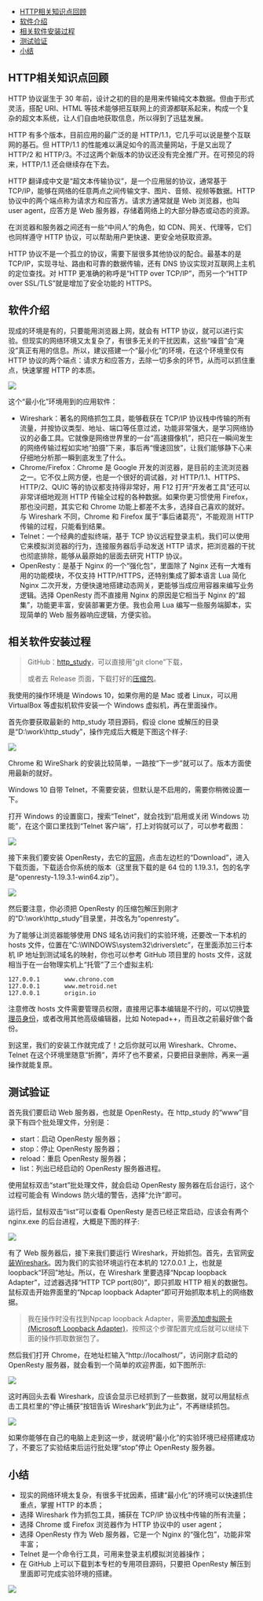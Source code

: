 - [HTTP相关知识点回顾](#http相关知识点回顾)
- [软件介绍](#软件介绍)
- [相关软件安装过程](#相关软件安装过程)
- [测试验证](#测试验证)
- [小结](#小结)

## HTTP相关知识点回顾

HTTP 协议诞生于 30 年前，设计之初的目的是用来传输纯文本数据。但由于形式灵活，搭配 URI、HTML 等技术能够把互联网上的资源都联系起来，构成一个复杂的超文本系统，让人们自由地获取信息，所以得到了迅猛发展。

HTTP 有多个版本，目前应用的最广泛的是 HTTP/1.1，它几乎可以说是整个互联网的基石。但 HTTP/1.1 的性能难以满足如今的高流量网站，于是又出现了 HTTP/2 和 HTTP/3。不过这两个新版本的协议还没有完全推广开。在可预见的将来，HTTP/1.1 还会继续存在下去。

HTTP 翻译成中文是“超文本传输协议”，是一个应用层的协议，通常基于 TCP/IP，能够在网络的任意两点之间传输文字、图片、音频、视频等数据。HTTP 协议中的两个端点称为请求方和应答方。请求方通常就是 Web 浏览器，也叫 user agent，应答方是 Web 服务器，存储着网络上的大部分静态或动态的资源。

在浏览器和服务器之间还有一些“中间人”的角色，如 CDN、网关、代理等，它们也同样遵守 HTTP 协议，可以帮助用户更快速、更安全地获取资源。

HTTP 协议不是一个孤立的协议，需要下层很多其他协议的配合。最基本的是 TCP/IP，实现寻址、路由和可靠的数据传输，还有 DNS 协议实现对互联网上主机的定位查找。对 HTTP 更准确的称呼是“HTTP over TCP/IP”，而另一个“HTTP over SSL/TLS”就是增加了安全功能的 HTTPS。

## 软件介绍

现成的环境是有的，只要能用浏览器上网，就会有 HTTP 协议，就可以进行实验。但现实的网络环境又太复杂了，有很多无关的干扰因素，这些“噪音”会“淹没”真正有用的信息。所以，建议搭建一个“最小化”的环境，在这个环境里仅有 HTTP 协议的两个端点：请求方和应答方，去除一切多余的环节，从而可以抓住重点，快速掌握 HTTP 的本质。

![](../images/HTTP搭建.png)

这个“最小化”环境用到的应用软件：
- Wireshark：著名的网络抓包工具，能够截获在 TCP/IP 协议栈中传输的所有流量，并按协议类型、地址、端口等任意过滤，功能非常强大，是学习网络协议的必备工具。它就像是网络世界里的一台“高速摄像机”，把只在一瞬间发生的网络传输过程如实地“拍摄”下来，事后再“慢速回放”，让我们能够静下心来仔细地分析那一瞬到底发生了什么。
- Chrome/Firefox：Chrome 是 Google 开发的浏览器，是目前的主流浏览器之一。它不仅上网方便，也是一个很好的调试器，对 HTTP/1.1、HTTPS、HTTP/2、QUIC 等的协议都支持得非常好，用 F12 打开“开发者工具”还可以非常详细地观测 HTTP 传输全过程的各种数据。如果你更习惯使用 Firefox，那也没问题，其实它和 Chrome 功能上都差不太多，选择自己喜欢的就好。与 Wireshark 不同，Chrome 和 Firefox 属于“事后诸葛亮”，不能观测 HTTP 传输的过程，只能看到结果。
- Telnet：一个经典的虚拟终端，基于 TCP 协议远程登录主机，我们可以使用它来模拟浏览器的行为，连接服务器后手动发送 HTTP 请求，把浏览器的干扰也彻底排除，能够从最原始的层面去研究 HTTP 协议。
- OpenResty：是基于 Nginx 的一个“强化包”，里面除了 Nginx 还有一大堆有用的功能模块，不仅支持 HTTP/HTTPS，还特别集成了脚本语言 Lua 简化 Nginx 二次开发，方便快速地搭建动态网关，更能够当成应用容器来编写业务逻辑。选择 OpenResty 而不直接用 Nginx 的原因是它相当于 Nginx 的“超集”，功能更丰富，安装部署更方便。我也会用 Lua 编写一些服务端脚本，实现简单的 Web 服务器响应逻辑，方便实验。

## 相关软件安装过程

> GitHub：[http_study](https://github.com/chronolaw/http_study.git)，可以直接用“git clone”下载，
> 
> 或者去 Release 页面，下载打好的[压缩包](https://github.com/chronolaw/http_study/releases)。

我使用的操作环境是 Windows 10，如果你用的是 Mac 或者 Linux，可以用 VirtualBox 等虚拟机软件安装一个 Windows 虚拟机，再在里面操作。

首先你要获取最新的 http_study 项目源码，假设 clone 或解压的目录是“D:\work\http_study”，操作完成后大概是下图这个样子:

![](../images/实验环境目录.png)

Chrome 和 WireShark 的安装比较简单，一路按“下一步”就可以了。版本方面使用最新的就好。

Windows 10 自带 Telnet，不需要安装，但默认是不启用的，需要你稍微设置一下。

打开 Windows 的设置窗口，搜索“Telnet”，就会找到“启用或关闭 Windows 功能”，在这个窗口里找到“Telnet 客户端”，打上对钩就可以了，可以参考截图：

![](../images/Telnet.png)

接下来我们要安装 OpenResty，去它的[官网](http://openresty.org/cn/)，点击左边栏的“Download”，进入下载页面，下载适合你系统的版本（这里我下载的是 64 位的 1.19.3.1，包的名字是“openresty-1.19.3.1-win64.zip”）。

![](../images/openResty.png)

然后要注意，你必须把 OpenResty 的压缩包解压到刚才的“D:\work\http_study”目录里，并改名为“openresty”。

为了能够让浏览器能够使用 DNS 域名访问我们的实验环境，还要改一下本机的 hosts 文件，位置在“C:\WINDOWS\system32\drivers\etc”，在里面添加三行本机 IP 地址到测试域名的映射，你也可以参考 GitHub 项目里的 hosts 文件，这就相当于在一台物理实机上“托管”了三个虚拟主机:

```
127.0.0.1       www.chrono.com
127.0.0.1       www.metroid.net
127.0.0.1       origin.io
```

注意修改 hosts 文件需要管理员权限，直接用记事本编辑是不行的，可以切换[管理员身份](https://blog.csdn.net/Future_LL/article/details/103922381)，或者改用其他高级编辑器，比如 Notepad++，而且改之前最好做个备份。

到这里，我们的安装工作就完成了！之后你就可以用 Wireshark、Chrome、Telnet 在这个环境里随意“折腾”，弄坏了也不要紧，只要把目录删除，再来一遍操作就能复原。

## 测试验证

首先我们要启动 Web 服务器，也就是 OpenResty。在 http_study 的“www”目录下有四个批处理文件，分别是：

- start：启动 OpenResty 服务器；
- stop：停止 OpenResty 服务器；
- reload：重启 OpenResty 服务器；
- list：列出已经启动的 OpenResty 服务器进程。

使用鼠标双击“start”批处理文件，就会启动 OpenResty 服务器在后台运行，这个过程可能会有 Windows 防火墙的警告，选择“允许”即可。

运行后，鼠标双击“list”可以查看 OpenResty 是否已经正常启动，应该会有两个 nginx.exe 的后台进程，大概是下图的样子:

![](../images/openRestyList.png)


有了 Web 服务器后，接下来我们要运行 Wireshark，开始抓包。首先，去官网[安装Wireshark](http://c.biancheng.net/view/6379.html)。因为我们的实验环境运行在本机的 127.0.0.1 上，也就是 loopback“环回”地址。所以，在 Wireshark 里要选择“Npcap loopback Adapter”，过滤器选择“HTTP TCP port(80)”，即只抓取 HTTP 相关的数据包。鼠标双击开始界面里的“Npcap loopback Adapter”即可开始抓取本机上的网络数据。

> 我在操作时没有找到Npcap loopback Adapter，需要[添加虚拟网卡(Microsoft Loopback Adapter)](https://blog.csdn.net/zhaikaiyun/article/details/106016248)，按照这个步骤配置完成后就可以继续下面的操作抓取数据包了。

然后我们打开 Chrome，在地址栏输入“http://localhost/”，访问刚才启动的 OpenResty 服务器，就会看到一个简单的欢迎界面，如下图所示:

![](../images/http-welcome.png)


这时再回头去看 Wireshark，应该会显示已经抓到了一些数据，就可以用鼠标点击工具栏里的“停止捕获”按钮告诉 Wireshark“到此为止”，不再继续抓包。

![](../images/抓包-1.png)

如果你能够在自己的电脑上走到这一步，就说明“最小化”的实验环境已经搭建成功了，不要忘了实验结束后运行批处理“stop”停止 OpenResty 服务器。

## 小结

- 现实的网络环境太复杂，有很多干扰因素，搭建“最小化”的环境可以快速抓住重点，掌握 HTTP 的本质；
- 选择 Wireshark 作为抓包工具，捕获在 TCP/IP 协议栈中传输的所有流量；
- 选择 Chrome 或 Firefox 浏览器作为 HTTP 协议中的 user agent；
- 选择 OpenResty 作为 Web 服务器，它是一个 Nginx 的“强化包”，功能非常丰富；
- Telnet 是一个命令行工具，可用来登录主机模拟浏览器操作；
- 在 GitHub 上可以下载到本专栏的专用项目源码，只要把 OpenResty 解压到里面即可完成实验环境的搭建。

![](../images/tips-1.png)